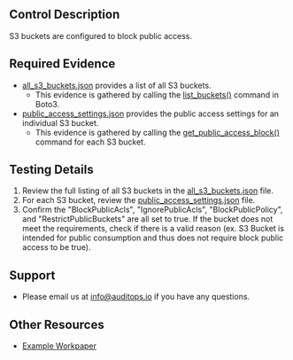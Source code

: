 ## Control Description
S3 buckets are configured to block public access.

## Required Evidence
* [all_s3_buckets.json](./all_s3_buckets.json) provides a list of all S3 buckets.
  * This evidence is gathered by calling the [list_buckets()](https://boto3.amazonaws.com/v1/documentation/api/latest/reference/services/s3/client/list_buckets.html) command in Boto3.
* [public_access_settings.json](./buckets/itauditguy/public_access_settings.json) provides the public access settings for an individual S3 bucket.
  * This evidence is gathered by calling the [get_public_access_block()](https://boto3.amazonaws.com/v1/documentation/api/latest/reference/services/s3/client/get_public_access_block.html) command for each S3 bucket.

## Testing Details
1. Review the full listing of all S3 buckets in the [all_s3_buckets.json](./all_s3_buckets.json) file.
2. For each S3 bucket, review the [public_access_settings.json](./buckets/itauditguy/public_access_settings.json) file.
3. Confirm the "BlockPublicAcls", "IgnorePublicAcls", "BlockPublicPolicy", and "RestrictPublicBuckets" are all set to true. If the bucket does not meet the requirements, check if there is a valid reason (ex. S3 Bucket is intended for public consumption and thus does not require block public access to be true).

## Support
- Please email us at info@auditops.io if you have any questions.

## Other Resources
- [Example Workpaper](https://docs.google.com/spreadsheets/d/1bGfbXUTSzVCSGCWn7UtG6QN4wWeEKdrubygcCuDDjbI/edit?gid=427799283)
